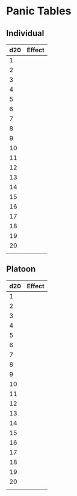 # Panic Tables
## Individual

| d20 | Effect |
| --- | ------ |
| 1   |        |
| 2   |        |
| 3   |        |
| 4   |        |
| 5   |        |
| 6   |        |
| 7   |        |
| 8   |        |
| 9   |        |
| 10  |        |
| 11  |        |
| 12  |        |
| 13  |        |
| 14  |        |
| 15  |        |
| 16  |        |
| 17  |        |
| 18  |        |
| 19  |        |
| 20  |        |
|     |        |

## Platoon
| d20 | Effect |
| --- | ------ |
| 1   |        |
| 2   |        |
| 3   |        |
| 4   |        |
| 5   |        |
| 6   |        |
| 7   |        |
| 8   |        |
| 9   |        |
| 10  |        |
| 11  |        |
| 12  |        |
| 13  |        |
| 14  |        |
| 15  |        |
| 16  |        |
| 17  |        |
| 18  |        |
| 19  |        |
| 20  |        |
|     |        |